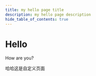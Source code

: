 ```yaml
---
title: my hello page title
description: my hello page description
hide_table_of_contents: true
---
```


# Hello

How are you?

哈哈这是自定义页面
